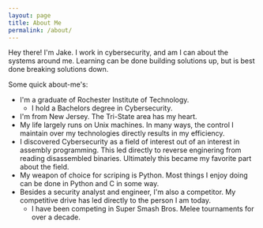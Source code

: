 ```yaml
---
layout: page
title: About Me
permalink: /about/
---
```

Hey there! I'm Jake. I work in cybersecurity, and am I can about the systems around me. Learning can be done building solutions up, but is best done breaking solutions down.

Some quick about-me's:

* I'm a graduate of Rochester Institute of Technology.
    * I hold a Bachelors degree in Cybersecurity.
* I'm from New Jersey. The Tri-State area has my heart.
* My life largely runs on Unix machines. In many ways, the control I maintain over my technologies directly results in my efficiency.
* I discovered Cybersecurity as a field of interest out of an interest in assembly programming. This led directly to reverse enginering from reading disassembled binaries. Ultimately this became my favorite part about the field.
* My weapon of choice for scriping is Python. Most things I enjoy doing can be done in Python and C in some way.
* Besides a security analyst and engineer, I'm also a competitor. My competitive drive has led directly to the person I am today.
	* I have been competing in Super Smash Bros. Melee tournaments for over a decade.
